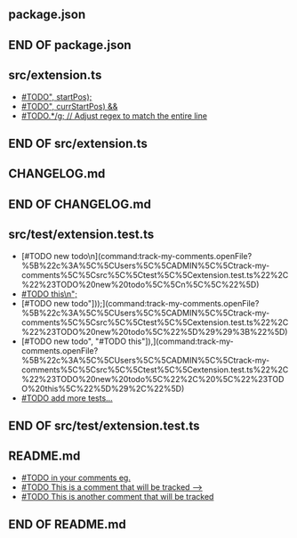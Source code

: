 ## package.json
## END OF package.json
## src/extension.ts
- [#TODO", startPos);](command:track-my-comments.openFile?%5B%22c%3A%5C%5CUsers%5C%5CADMIN%5C%5Ctrack-my-comments%5C%5Csrc%5C%5Cextension.ts%22%2C%22%23TODO%5C%22%2C%20startPos%29%3B%22%5D)
- [#TODO", currStartPos) &&](command:track-my-comments.openFile?%5B%22c%3A%5C%5CUsers%5C%5CADMIN%5C%5Ctrack-my-comments%5C%5Csrc%5C%5Cextension.ts%22%2C%22%23TODO%5C%22%2C%20currStartPos%29%20%26%26%22%5D)
- [#TODO.*/g; // Adjust regex to match the entire line](command:track-my-comments.openFile?%5B%22c%3A%5C%5CUsers%5C%5CADMIN%5C%5Ctrack-my-comments%5C%5Csrc%5C%5Cextension.ts%22%2C%22%23TODO.%2A%2Fg%3B%20%2F%2F%20Adjust%20regex%20to%20match%20the%20entire%20line%22%5D)
## END OF src/extension.ts
## CHANGELOG.md
## END OF CHANGELOG.md
## src/test/extension.test.ts
- [#TODO new todo\n\](command:track-my-comments.openFile?%5B%22c%3A%5C%5CUsers%5C%5CADMIN%5C%5Ctrack-my-comments%5C%5Csrc%5C%5Ctest%5C%5Cextension.test.ts%22%2C%22%23TODO%20new%20todo%5C%5Cn%5C%5C%22%5D)
- [#TODO this\n";](command:track-my-comments.openFile?%5B%22c%3A%5C%5CUsers%5C%5CADMIN%5C%5Ctrack-my-comments%5C%5Csrc%5C%5Ctest%5C%5Cextension.test.ts%22%2C%22%23TODO%20this%5C%5Cn%5C%22%3B%22%5D)
- [#TODO new todo"]));](command:track-my-comments.openFile?%5B%22c%3A%5C%5CUsers%5C%5CADMIN%5C%5Ctrack-my-comments%5C%5Csrc%5C%5Ctest%5C%5Cextension.test.ts%22%2C%22%23TODO%20new%20todo%5C%22%5D%29%29%3B%22%5D)
- [#TODO new todo", "#TODO this"]),](command:track-my-comments.openFile?%5B%22c%3A%5C%5CUsers%5C%5CADMIN%5C%5Ctrack-my-comments%5C%5Csrc%5C%5Ctest%5C%5Cextension.test.ts%22%2C%22%23TODO%20new%20todo%5C%22%2C%20%5C%22%23TODO%20this%5C%22%5D%29%2C%22%5D)
- [#TODO add more tests...](command:track-my-comments.openFile?%5B%22c%3A%5C%5CUsers%5C%5CADMIN%5C%5Ctrack-my-comments%5C%5Csrc%5C%5Ctest%5C%5Cextension.test.ts%22%2C%22%23TODO%20add%20more%20tests...%22%5D)
## END OF src/test/extension.test.ts

## README.md
- [#TODO in your comments eg.](command:track-my-comments.openFile?%5B%22c%3A%5C%5CUsers%5C%5CADMIN%5C%5Ctrack-my-comments%5C%5CREADME.md%22%2C%22%23TODO%20in%20your%20comments%20eg.%22%5D)
- [#TODO This is a comment that will be tracked -->](command:track-my-comments.openFile?%5B%22c%3A%5C%5CUsers%5C%5CADMIN%5C%5Ctrack-my-comments%5C%5CREADME.md%22%2C%22%23TODO%20This%20is%20a%20comment%20that%20will%20be%20tracked%20--%3E%22%5D)
- [#TODO This is another comment that will be tracked](command:track-my-comments.openFile?%5B%22c%3A%5C%5CUsers%5C%5CADMIN%5C%5Ctrack-my-comments%5C%5CREADME.md%22%2C%22%23TODO%20This%20is%20another%20comment%20that%20will%20be%20tracked%22%5D)

## END OF README.md
